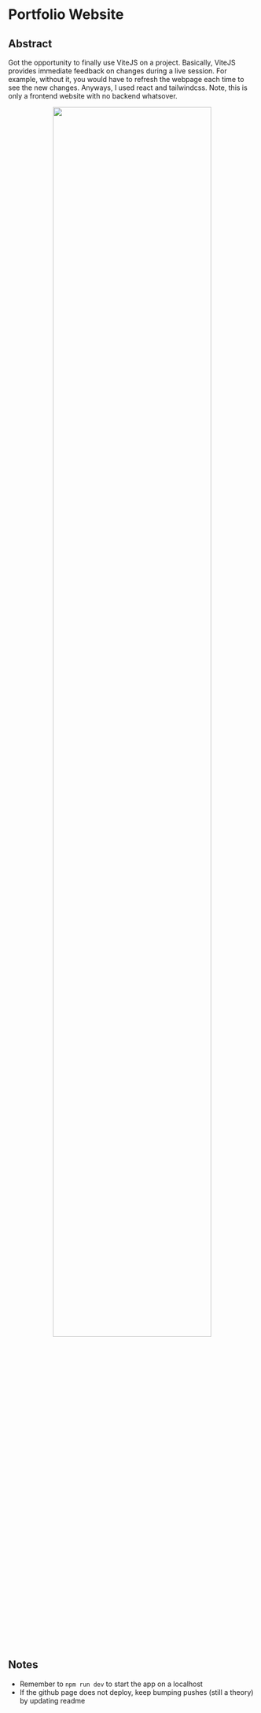 # Portfolio Website
## Abstract
Got the opportunity to finally use ViteJS on a project. Basically, ViteJS provides immediate feedback on changes during a live session. For example, without it, you would have to refresh the webpage each time to see the new changes. Anyways, I used react and tailwindcss. Note, this is only a frontend website with no backend whatsover.

<p align="center"><img src="https://github.com/Yehdar/yehdar.github.io/blob/main/demo/demo.jpeg" width="80%"></p>


## Notes
- Remember to `npm run dev` to start the app on a localhost
- If the github page does not deploy, keep bumping pushes (still a theory) by updating readme
